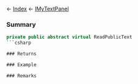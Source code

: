 ← [Index](Api-Index) ← [IMyTextPanel](Sandbox.ModAPI.Ingame.IMyTextPanel)

### Summary

```csharp
private public abstract virtual ReadPublicText
```csharp

### Returns

### Example

### Remarks

